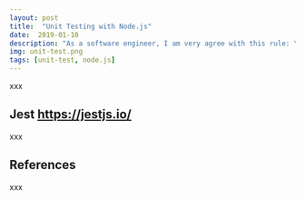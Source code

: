 ```yaml
---
layout: post
title:  "Unit Testing with Node.js"
date:  2019-01-10
description: "As a software engineer, I am very agree with this rule: \"No tests, no code!\""
img: unit-test.png
tags: [unit-test, node.js]
---
```


xxx

## Jest https://jestjs.io/
xxx

## References
xxx
